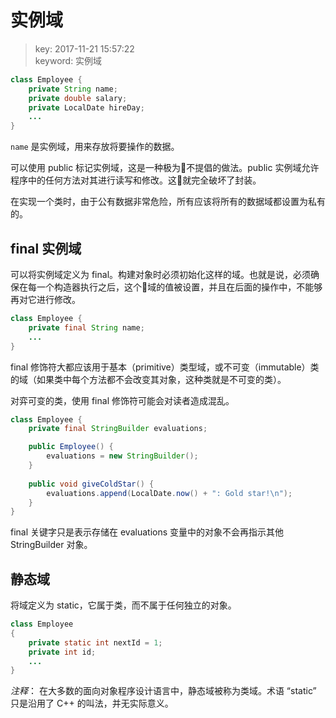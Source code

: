 # 实例域
>key: 2017-11-21 15:57:22  
>keyword: 实例域  

```java
class Employee {
    private String name;
    private double salary;
    private LocalDate hireDay;
    ...
}
```

`name` 是实例域，用来存放将要操作的数据。

可以使用 public 标记实例域，这是一种极为不提倡的做法。public 实例域允许程序中的任何方法对其进行读写和修改。这就完全破坏了封装。

在实现一个类时，由于公有数据非常危险，所有应该将所有的数据域都设置为私有的。

## final 实例域
可以将实例域定义为 final。构建对象时必须初始化这样的域。也就是说，必须确保在每一个构造器执行之后，这个域的值被设置，并且在后面的操作中，不能够再对它进行修改。

```java
class Employee {
    private final String name;
    ...
}
```

final 修饰符大都应该用于基本（primitive）类型域，或不可变（immutable）类的域（如果类中每个方法都不会改变其对象，这种类就是不可变的类）。

对弈可变的类，使用 final 修饰符可能会对读者造成混乱。

```java
class Employee {
    private final StringBuilder evaluations;

    public Employee() {
        evaluations = new StringBuilder();
    }
    
    public void giveColdStar() {
        evaluations.append(LocalDate.now() + ": Gold star!\n");
    }
}
```

final 关键字只是表示存储在 evaluations 变量中的对象不会再指示其他 StringBuilder 对象。

## 静态域
将域定义为 static，它属于类，而不属于任何独立的对象。
```java
class Employee
{
    private static int nextId = 1;
    private int id;
    ...
}
```

*注释*： 在大多数的面向对象程序设计语言中，静态域被称为类域。术语 “static” 只是沿用了 C++ 的叫法，并无实际意义。